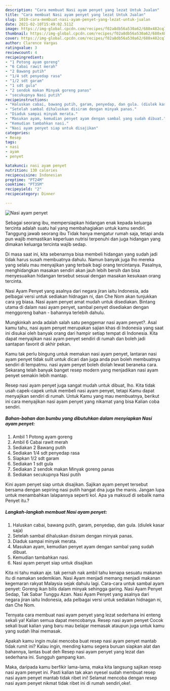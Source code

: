 ```yaml
---
description: "Cara membuat Nasi ayam penyet yang lezat Untuk Jualan"
title: "Cara membuat Nasi ayam penyet yang lezat Untuk Jualan"
slug: 1010-cara-membuat-nasi-ayam-penyet-yang-lezat-untuk-jualan
date: 2021-02-10T15:49:02.511Z
image: https://img-global.cpcdn.com/recipes/f02a8db56a530a62/680x482cq70/nasi-ayam-penyet-foto-resep-utama.jpg
thumbnail: https://img-global.cpcdn.com/recipes/f02a8db56a530a62/680x482cq70/nasi-ayam-penyet-foto-resep-utama.jpg
cover: https://img-global.cpcdn.com/recipes/f02a8db56a530a62/680x482cq70/nasi-ayam-penyet-foto-resep-utama.jpg
author: Clarence Vargas
ratingvalue: 3
reviewcount: 4
recipeingredient:
- "1 Potong ayam goreng"
- "6 Cabai rawit merah"
- "2 Bawang putih"
- "1/4 sdt penyedap rasa"
- "1/2 sdt garam"
- "1 sdt gula"
- "2 sendok makan Minyak goreng panas"
- "secukupnya Nasi putih"
recipeinstructions:
- "Haluskan cabai, bawang putih, garam, penyedap, dan gula. (diulek kasar saja)"
- "Setelah sambal dihaluskan disiram dengan minyak panas."
- "Diaduk sampai minyak merata."
- "Masukan ayam, kemudian penyet ayam dengan sambal yang sudah dibuat."
- "Kemudian tambahkan nasi."
- "Nasi ayam penyet siap untuk disajikan"
categories:
- Resep
tags:
- nasi
- ayam
- penyet

katakunci: nasi ayam penyet 
nutrition: 130 calories
recipecuisine: Indonesian
preptime: "PT24M"
cooktime: "PT35M"
recipeyield: "2"
recipecategory: Dinner

---
```



![Nasi ayam penyet](https://img-global.cpcdn.com/recipes/f02a8db56a530a62/680x482cq70/nasi-ayam-penyet-foto-resep-utama.jpg)

Sebagai seorang ibu, mempersiapkan hidangan enak kepada keluarga tercinta adalah suatu hal yang membahagiakan untuk kamu sendiri. Tanggung jawab seorang ibu Tidak hanya mengatur rumah saja, tetapi anda pun wajib memastikan keperluan nutrisi terpenuhi dan juga hidangan yang dimakan keluarga tercinta wajib sedap.

Di masa  saat ini, kita sebenarnya bisa membeli hidangan yang sudah jadi tidak harus susah membuatnya dahulu. Namun banyak juga lho mereka yang selalu mau menyajikan yang terbaik bagi orang tercintanya. Pasalnya, menghidangkan masakan sendiri akan jauh lebih bersih dan bisa menyesuaikan hidangan tersebut sesuai dengan masakan kesukaan orang tercinta. 

Nasi Ayam Penyet yang asalnya dari negara jiran iaitu Indonesia, ada pelbagai versi untuk sediakan hidnagan ni, dan Che Nom akan tunjukkan cara yg biasa. Nasi ayam penyet amat mudah untuk disediakan. Bintang utama di dalam nasi ayam penyet, sambal penyet disediakan dengan menggoreng bahan - bahannya terlebih dahulu.

Mungkinkah anda adalah salah satu penggemar nasi ayam penyet?. Asal kamu tahu, nasi ayam penyet merupakan sajian khas di Indonesia yang saat ini disukai oleh banyak orang dari hampir setiap tempat di Indonesia. Kita dapat menyajikan nasi ayam penyet sendiri di rumah dan boleh jadi santapan favorit di akhir pekan.

Kamu tak perlu bingung untuk memakan nasi ayam penyet, lantaran nasi ayam penyet tidak sulit untuk dicari dan juga anda pun boleh membuatnya sendiri di tempatmu. nasi ayam penyet boleh diolah lewat beraneka cara. Sekarang telah banyak banget resep modern yang menjadikan nasi ayam penyet semakin lebih mantap.

Resep nasi ayam penyet juga sangat mudah untuk dibuat, lho. Kita tidak usah capek-capek untuk membeli nasi ayam penyet, tetapi Kamu dapat menyajikan sendiri di rumah. Untuk Kamu yang mau membuatnya, berikut ini cara menyajikan nasi ayam penyet yang nikamat yang bisa Kalian coba sendiri.

<!--inarticleads1-->

##### Bahan-bahan dan bumbu yang dibutuhkan dalam menyiapkan Nasi ayam penyet:

1. Ambil 1 Potong ayam goreng
1. Ambil 6 Cabai rawit merah
1. Sediakan 2 Bawang putih
1. Sediakan 1/4 sdt penyedap rasa
1. Siapkan 1/2 sdt garam
1. Sediakan 1 sdt gula
1. Sediakan 2 sendok makan Minyak goreng panas
1. Sediakan secukupnya Nasi putih


Kini ayam penyet siap untuk disajikan. Sajikan ayam penyet tersebut bersama dengan sepiring nasi putih hangat dna juga the manis. Jangan lupa untuk menambahkan lalapannya seperti kol. Apa ya maksud di sebalik nama Penyet itu.? 

<!--inarticleads2-->

##### Langkah-langkah membuat Nasi ayam penyet:

1. Haluskan cabai, bawang putih, garam, penyedap, dan gula. (diulek kasar saja)
1. Setelah sambal dihaluskan disiram dengan minyak panas.
1. Diaduk sampai minyak merata.
1. Masukan ayam, kemudian penyet ayam dengan sambal yang sudah dibuat.
1. Kemudian tambahkan nasi.
1. Nasi ayam penyet siap untuk disajikan


Kita ni tahu makan aje. tak pernah nak ambil tahu kenapa sesuatu makanan itu di namakan sedemikian. Nasi Ayam menjadi memang menjadi makanan kegemaran rakyat Malaysia sejak dahulu lagi. Cara-cara untuk sambal ayam penyet: Goreng ikan bilis dalam minyak sehingga garing. Nasi Ayam Penyet Sedap, Tak Sabar Tunggu Azan. Nasi Ayam Penyet yang asalnya dari negara jiran iaitu Indonesia, ada pelbagai versi untuk sediakan hidnagan ni, dan Che Nom. 

Ternyata cara membuat nasi ayam penyet yang lezat sederhana ini enteng sekali ya! Kalian semua dapat mencobanya. Resep nasi ayam penyet Cocok sekali buat kalian yang baru mau belajar memasak ataupun juga untuk kamu yang sudah lihai memasak.

Apakah kamu ingin mulai mencoba buat resep nasi ayam penyet mantab tidak rumit ini? Kalau ingin, mending kamu segera buruan siapkan alat dan bahannya, lantas buat deh Resep nasi ayam penyet yang lezat dan sederhana ini. Sungguh gampang kan. 

Maka, daripada kamu berfikir lama-lama, maka kita langsung sajikan resep nasi ayam penyet ini. Pasti kalian tak akan nyesel sudah membuat resep nasi ayam penyet mantab tidak ribet ini! Selamat mencoba dengan resep nasi ayam penyet nikmat tidak ribet ini di rumah sendiri,oke!.

